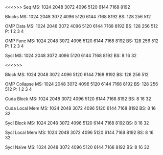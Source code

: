 
<<<<LU>>>>
Seq
MS: 1024 2048 3072 4096 5120 6144 7168 8192

Blocks
MS: 1024 2048 3072 4096 5120 6144 7168 8192
BS: 128 256 512

OMP Data
MS: 1024 2048 3072 4096 5120 6144 7168 8192
BS: 128 256 512
P: 1 2 3 4

OMP Func
MS: 1024 2048 3072 4096 5120 6144 7168 8192
BS: 128 256 512
P: 1 2 3 4

Sycl
MS: 1024 2048 3072 4096 5120 6144 7168 8192
BS: 8 16 32

<<<<MM>>>>

Block
MS: 1024 2048 3072 4096 5120 6144 7168 8192
BS: 128 256 512

OMP Collapse
MS: 1024 2048 3072 4096 5120 6144 7168 8192
BS: 128 256 512
P: 1 2 3 4

Cuda Block
MS: 1024 2048 3072 4096 5120 6144 7168 8192
BS: 8 16 32

Cuda Local Mem
MS: 1024 2048 3072 4096 5120 6144 7168 8192
BS: 8 16 32

Sycl Block
MS: 1024 2048 3072 4096 5120 6144 7168 8192
BS: 8 16 32

Sycl Local Mem
MS: 1024 2048 3072 4096 5120 6144 7168 8192
BS: 8 16 32

Sycl Naive
MS: 1024 2048 3072 4096 5120 6144 7168 8192
BS: 8 16 32